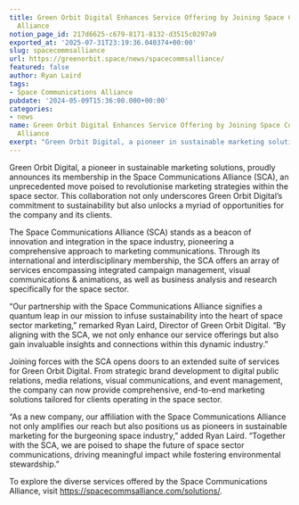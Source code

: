 ```yaml
---
title: Green Orbit Digital Enhances Service Offering by Joining Space Communications
  Alliance
notion_page_id: 217d6625-c679-8171-8132-d3515c0297a9
exported_at: '2025-07-31T23:19:36.040374+00:00'
slug: spacecommsalliance
url: https://greenorbit.space/news/spacecommsalliance/
featured: false
author: Ryan Laird
tags:
- Space Communications Alliance
pubdate: '2024-05-09T15:36:00.000+00:00'
categories:
- news
name: Green Orbit Digital Enhances Service Offering by Joining Space Communications
  Alliance
exerpt: "Green Orbit Digital, a pioneer in sustainable marketing solutions, proudly announces its membership in the Space Communications Alliance (SCA), an unprecedented move poised to revolutionise marketing strategies within the space sector. This collaboration not only underscores Green Orbit Digital’s commitment to sustainability but also unlocks a myriad of opportunities for the company and its clients."
---
```


Green Orbit Digital, a pioneer in sustainable marketing solutions, proudly announces its membership in the Space Communications Alliance (SCA), an unprecedented move poised to revolutionise marketing strategies within the space sector. This collaboration not only underscores Green Orbit Digital’s commitment to sustainability but also unlocks a myriad of opportunities for the company and its clients.

The Space Communications Alliance (SCA) stands as a beacon of innovation and integration in the space industry, pioneering a comprehensive approach to marketing communications. Through its international and interdisciplinary membership, the SCA offers an array of services encompassing integrated campaign management, visual communications & animations, as well as business analysis and research specifically for the space sector.

“Our partnership with the Space Communications Alliance signifies a quantum leap in our mission to infuse sustainability into the heart of space sector marketing,” remarked Ryan Laird, Director of Green Orbit Digital. “By aligning with the SCA, we not only enhance our service offerings but also gain invaluable insights and connections within this dynamic industry.”

Joining forces with the SCA opens doors to an extended suite of services for Green Orbit Digital. From strategic brand development to digital public relations, media relations, visual communications, and event management, the company can now provide comprehensive, end-to-end marketing solutions tailored for clients operating in the space sector.

“As a new company, our affiliation with the Space Communications Alliance not only amplifies our reach but also positions us as pioneers in sustainable marketing for the burgeoning space industry,” added Ryan Laird. “Together with the SCA, we are poised to shape the future of space sector communications, driving meaningful impact while fostering environmental stewardship.”

To explore the diverse services offered by the Space Communications Alliance, visit https://spacecommsalliance.com/solutions/.